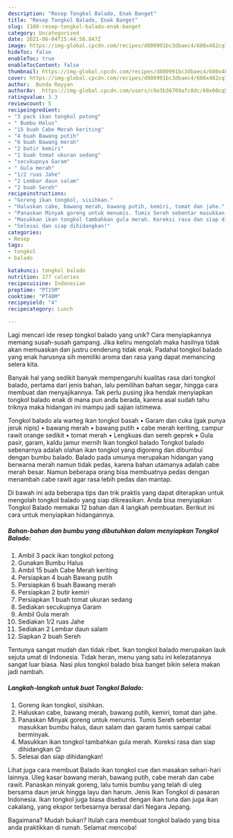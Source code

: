 ```yaml
---
description: "Resep Tongkol Balado, Enak Banget"
title: "Resep Tongkol Balado, Enak Banget"
slug: 1100-resep-tongkol-balado-enak-banget
category: Uncategorized
date: 2021-06-04T15:44:58.847Z
image: https://img-global.cpcdn.com/recipes/d800991bc3dbaec4/680x482cq70/tongkol-balado-foto-resep-utama.jpg
hideToc: false
enableToc: true
enableTocContent: false
thumbnail: https://img-global.cpcdn.com/recipes/d800991bc3dbaec4/680x482cq70/tongkol-balado-foto-resep-utama.jpg
cover: https://img-global.cpcdn.com/recipes/d800991bc3dbaec4/680x482cq70/tongkol-balado-foto-resep-utama.jpg
author:  Bunda Rayyan
authorAv:  https://img-global.cpcdn.com/users/c8e3b36709afc8dc/60x60cq50/avatar.jpg
ratingvalue: 3.3
reviewcount: 5
recipeingredient:
- "3 pack ikan tongkol potong"
- " Bumbu Halus"
- "15 buah Cabe Merah keriting"
- "4 buah Bawang putih"
- "6 buah Bawang merah"
- "2 butir kemiri"
- "1 buah tomat ukuran sedang"
- "secukupnya Garam"
- " Gula merah"
- "1/2 ruas Jahe"
- "2 Lembar daun salam"
- "2 buah Sereh"
recipeinstructions:
- "Goreng ikan tongkol, sisihkan."
- "Haluskan cabe, bawang merah, bawang putih, kemiri, tomat dan jahe."
- "Panaskan Minyak goreng untuk menumis. Tumis Sereh sebentar masukkan bumbu halus, daun salam dan garam tumis sampai cabai berminyak."
- "Masukkan ikan tongkol tambahkan gula merah. Koreksi rasa dan siap dihidangkan 😊"
- "Selesai dan siap dihidangkan!"
categories:
- Resep
tags:
- tongkol
- balado

katakunci: tongkol balado 
nutrition: 177 calories
recipecuisine: Indonesian
preptime: "PT15M"
cooktime: "PT40M"
recipeyield: "4"
recipecategory: Lunch

---
```



Lagi mencari ide resep tongkol balado yang unik? Cara menyiapkannya memang susah-susah gampang. Jika keliru mengolah maka hasilnya tidak akan memuaskan dan justru cenderung tidak enak. Padahal tongkol balado yang enak harusnya sih memiliki aroma dan rasa yang dapat memancing selera kita.


Banyak hal yang sedikit banyak mempengaruhi kualitas rasa dari tongkol balado, pertama dari jenis bahan, lalu pemilihan bahan segar, hingga cara membuat dan menyajikannya. Tak perlu pusing jika hendak menyiapkan tongkol balado enak di mana pun anda berada, karena asal sudah tahu triknya maka hidangan ini mampu jadi sajian istimewa.

Tongkol balado ala warteg ikan tongkol basah • Garam dan cuka (gak punya jeruk nipis) • bawang merah • bawang putih • cabe merah keriting, campur rawit orange sedikit • tomat merah • Lengkuas dan sereh geprek • Gula pasir, garam, kaldu jamur mernih Ikan tongkol balado Tongkol balado sebenarnya adalah olahan ikan tongkol yang digoreng dan dibumbui dengan bumbu balado. Balado pada umunya merupakan hidangan yang berwarna merah namun tidak pedas, karena bahan utamanya adalah cabe merah besar. Namun beberapa orang bisa membuatnya pedas dengan menambah cabe rawit agar rasa lebih pedas dan mantap.


Di bawah ini ada beberapa tips dan trik praktis yang dapat diterapkan untuk mengolah tongkol balado yang siap dikreasikan. Anda bisa menyiapkan Tongkol Balado memakai 12 bahan dan 4 langkah pembuatan. Berikut ini cara untuk menyiapkan hidangannya.

<!--inarticleads1-->

##### Bahan-bahan dan bumbu yang dibutuhkan dalam menyiapkan Tongkol Balado:

1. Ambil 3 pack ikan tongkol potong
1. Gunakan  Bumbu Halus
1. Ambil 15 buah Cabe Merah keriting
1. Persiapkan 4 buah Bawang putih
1. Persiapkan 6 buah Bawang merah
1. Persiapkan 2 butir kemiri
1. Persiapkan 1 buah tomat ukuran sedang
1. Sediakan secukupnya Garam
1. Ambil  Gula merah
1. Sediakan 1/2 ruas Jahe
1. Sediakan 2 Lembar daun salam
1. Siapkan 2 buah Sereh


Tentunya sangat mudah dan tidak ribet. Ikan tongkol balado merupakan lauk sejuta umat di Indonesia. Tidak heran, menu yang satu ini kelezatannya sangat luar biasa. Nasi plus tongkol balado bisa banget bikin selera makan jadi nambah. 

<!--inarticleads2-->

##### Langkah-langkah untuk buat Tongkol Balado:

1. Goreng ikan tongkol, sisihkan.
1. Haluskan cabe, bawang merah, bawang putih, kemiri, tomat dan jahe.
1. Panaskan Minyak goreng untuk menumis. Tumis Sereh sebentar masukkan bumbu halus, daun salam dan garam tumis sampai cabai berminyak.
1. Masukkan ikan tongkol tambahkan gula merah. Koreksi rasa dan siap dihidangkan 😊
1. Selesai dan siap dihidangkan!

Lihat juga cara membuat Balado ikan tongkol cue dan masakan sehari-hari lainnya. Uleg kasar bawang merah, bawang putih, cabe merah dan cabe rawit. Panaskan minyak goreng, lalu tumis bumbu yang telah di uleg bersama daun jeruk hingga layu dan harum. Jenis Ikan Tongkol di pasaran Indonesia. Ikan tongkol juga biasa disebut dengan ikan tuna dan juga ikan cakalang, yang ekspor terbesarnya berasal dari Negara Jepang. 

Bagaimana? Mudah bukan? Itulah cara membuat tongkol balado yang bisa anda praktikkan di rumah. Selamat mencoba!
